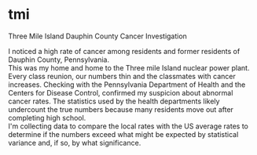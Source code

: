 tmi
===

Three Mile Island Dauphin County Cancer Investigation

I noticed a high rate of cancer among residents and former residents of Dauphin County, Pennsylvania.  
This was my home and home to the Three mile Island nuclear power plant. Every class reunion, our numbers thin and the classmates
with cancer increases.
Checking with the Pennsylvania Department of Health and the Centers for Disease Control, confirmed my suspicion about abnormal cancer
rates.  The statistics used by the health departments likely undercount the true numbers because many residents move out after
completing high school.  
I'm collecting data to compare the local rates with the US average rates to determine if the numbers exceed what might be expected
by statistical variance and, if so, by what significance.

